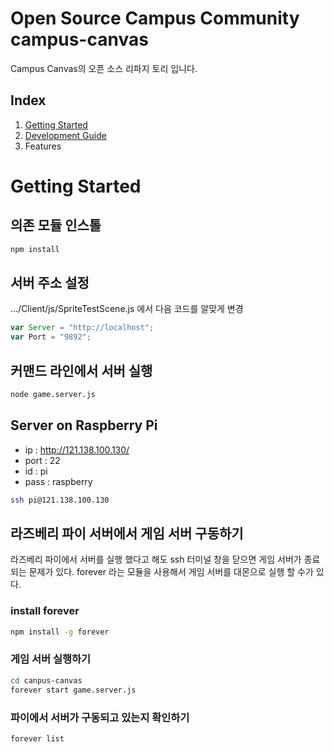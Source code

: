 # Open Source Campus Community campus-canvas
Campus Canvas의 오픈 소스 리파지 토리 입니다.

## Index
1. [Getting Started](https://github.com/UniverseHan/campus-canvas/blob/master/README.md#getting-started)
2. [Development Guide](https://github.com/UniverseHan/campus-canvas/wiki/Guide)
3. Features

# Getting Started
## 의존 모듈 인스톨
```bash
npm install
```

## 서버 주소 설정
.../Client/js/SpriteTestScene.js 에서 다음 코드를 알맞게 변경

```javascript
var Server = "http://localhost";
var Port = "9892";
```

## 커맨드 라인에서 서버 실행
```bash
node game.server.js
```

## Server on Raspberry Pi
* ip : http://121.138.100.130/
* port : 22
* id : pi
* pass : raspberry

```bash
ssh pi@121.138.100.130
```

## 라즈베리 파이 서버에서 게임 서버 구동하기
라즈베리 파이에서 서버를 실행 했다고 해도 ssh 터미널 창을 닫으면 게임 서버가 종료되는 문제가 있다. forever 라는 모듈을 사용해서 게임 서버를 대몬으로 실행 할 수가 있다.

### install forever
```bash
npm install -g forever
```

### 게임 서버 실행하기
```bash
cd canpus-canvas
forever start game.server.js
```

### 파이에서 서버가 구동되고 있는지 확인하기
```bash
forever list
```




